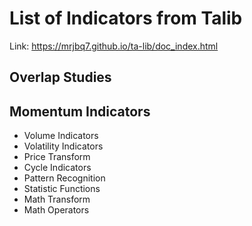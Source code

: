 #  List of Indicators from Talib
 Link: https://mrjbq7.github.io/ta-lib/doc_index.html
## Overlap Studies

## Momentum Indicators
* Volume Indicators
* Volatility Indicators
* Price Transform
* Cycle Indicators
* Pattern Recognition
* Statistic Functions
* Math Transform
* Math Operators

